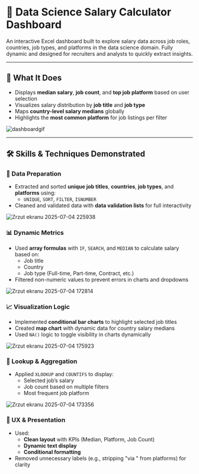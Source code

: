 # 🧮 Data Science Salary Calculator Dashboard

An interactive Excel dashboard built to explore salary data across job roles, countries, job types, and platforms in the data science domain. Fully dynamic and designed for recruiters and analysts to quickly extract insights.

---

## 🚀 What It Does

- Displays **median salary**, **job count**, and **top job platform** based on user selection
- Visualizes salary distribution by **job title** and **job type**
- Maps **country-level salary medians** globally
- Highlights the **most common platform** for job listings per filter

![dashboardgif](https://github.com/user-attachments/assets/2024c529-b55f-4e36-a1b7-a3ed5c5a2c11)

---

## 🛠️ Skills & Techniques Demonstrated

### 🧩 Data Preparation
- Extracted and sorted **unique job titles**, **countries**, **job types**, and **platforms** using:
  - `UNIQUE`, `SORT`, `FILTER`, `ISNUMBER`
- Cleaned and validated data with **data validation lists** for full interactivity

![Zrzut ekranu 2025-07-04 225938](https://github.com/user-attachments/assets/7ad5b17a-43a0-4b50-afaa-f3b5e9b0de94)

### 📊 Dynamic Metrics
- Used **array formulas** with `IF`, `SEARCH`, and `MEDIAN` to calculate salary based on:
  - Job title  
  - Country  
  - Job type (Full-time, Part-time, Contract, etc.)
- Filtered non-numeric values to prevent errors in charts and dropdowns

![Zrzut ekranu 2025-07-04 172814](https://github.com/user-attachments/assets/5b953ed8-9b0c-4f6a-afea-16d1abc3fea6)

### 📈 Visualization Logic
- Implemented **conditional bar charts** to highlight selected job titles
- Created **map chart** with dynamic data for country salary medians
- Used `NA()` logic to toggle visibility in charts dynamically

![Zrzut ekranu 2025-07-04 175923](https://github.com/user-attachments/assets/6182e93d-ae19-47d6-a94b-36c903991087)

### 🔎 Lookup & Aggregation
- Applied `XLOOKUP` and `COUNTIFS` to display:
  - Selected job’s salary
  - Job count based on multiple filters
  - Most frequent job platform

![Zrzut ekranu 2025-07-04 173356](https://github.com/user-attachments/assets/96fd26ec-078f-4e34-bed8-ffac17df261a)

### 🧼 UX & Presentation
- Used:
  - **Clean layout** with KPIs (Median, Platform, Job Count)
  - **Dynamic text display**
  - **Conditional formatting**
- Removed unnecessary labels (e.g., stripping "via " from platforms) for clarity

